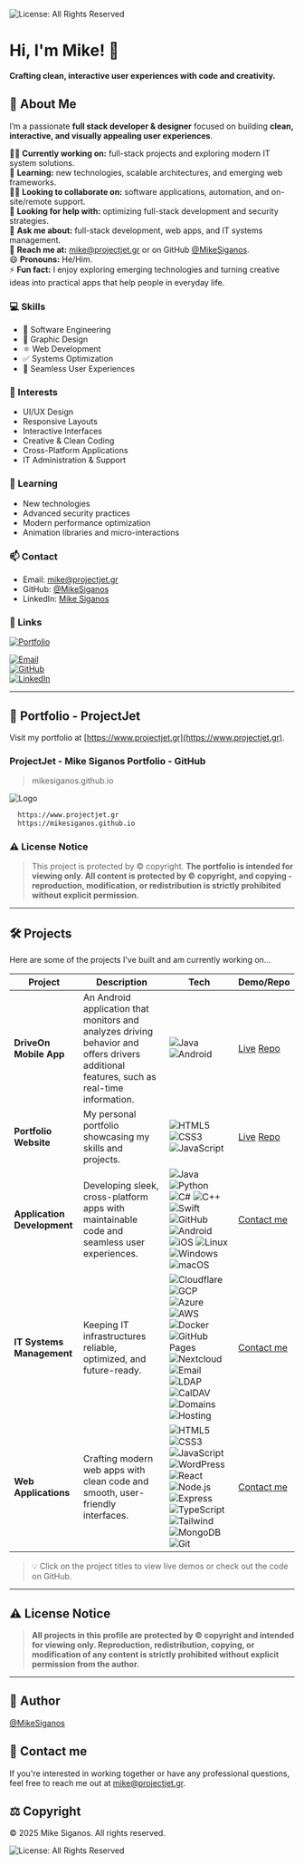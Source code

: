 ![License: All Rights Reserved](https://img.shields.io/badge/License-All%20Rights%20Reserved-red)

# Hi, I'm Mike! 👋

**Crafting clean, interactive user experiences with code and creativity.**

## 🚀 About Me
I’m a passionate **full stack developer &amp; designer** focused on building **clean, interactive, and visually appealing user experiences**.

👩‍💻 **Currently working on:** full-stack projects and exploring modern IT system solutions.  
🧠 **Learning:** new technologies, scalable architectures, and emerging web frameworks.  
👯‍♀️ **Looking to collaborate on:** software applications, automation, and on-site/remote support.  
🤔 **Looking for help with:** optimizing full-stack development and security strategies.  
💬 **Ask me about:** full-stack development, web apps, and IT systems management.  
📧 **Reach me at:** [mike@projectjet.gr](mailto:mike@projectjet.gr) or on GitHub [@MikeSiganos](https://github.com/MikeSiganos).  
😄 **Pronouns:** He/Him.  
⚡️ **Fun fact:** I enjoy exploring emerging technologies and turning creative ideas into practical apps that help people in everyday life.

### 💻 Skills
- 📝 Software Engineering
- 📏 Graphic Design
- ⚛️ Web Development
- ✅ Systems Optimization
- 🌊 Seamless User Experiences

### 🎨 Interests
- UI/UX Design
- Responsive Layouts
- Interactive Interfaces
- Creative &amp; Clean Coding
- Cross-Platform Applications
- IT Administration &amp; Support

### 🌱 Learning
- New technologies
- Advanced security practices
- Modern performance optimization
- Animation libraries and micro-interactions

### 📫 Contact
- Email: [mike@projectjet.gr](mailto:mike@projectjet.gr)
- GitHub: [@MikeSiganos](https://www.github.com/MikeSiganos)
- LinkedIn: [Mike Siganos](https://linkedin.com/in/mikesiganos)

### 🔗 Links
[![Portfolio](https://img.shields.io/badge/my_portfolio-000?style=for-the-badge&logo=ko-fi&logoColor=white)](https://projectjet.gr)

[![Email](https://img.shields.io/badge/Email-Contact-blue?style=flat&logo=gmail&logoColor=white)](mailto:mike@projectjet.gr)  
[![GitHub](https://img.shields.io/badge/GitHub-Profile-black?style=flat&logo=github&logoColor=white)](https://github.com/MikeSiganos)  
[![LinkedIn](https://img.shields.io/badge/LinkedIn-Connect-blue?style=flat&logo=linkedin&logoColor=white)](https://linkedin.com/in/mikesiganos)

---

## 📰 Portfolio - ProjectJet

Visit my portfolio at [https://www.projectjet.gr](https://www.projectjet.gr).

### ProjectJet - Mike Siganos Portfolio - GitHub

>mikesiganos.github.io

![Logo](https://github.com/user-attachments/assets/6186ae62-d802-475b-8e9e-3dd7bcbd7cfa)

```bash
  https://www.projectjet.gr
  https://mikesiganos.github.io
```

### ⚠️ License Notice

>This project is protected by ©️ copyright. **The portfolio is intended for viewing only. All content is protected by ©️ copyright, and copying - reproduction, modification, or redistribution is strictly prohibited without explicit permission.**

---

## 🛠 Projects

Here are some of the projects I've built and am currently working on...

| Project | Description | Tech | Demo/Repo |
|---------|-------------|------|-----------|
| **DriveOn Mobile App** | An Android application that monitors and analyzes driving behavior and offers drivers additional features, such as real-time information. | ![Java](https://img.shields.io/badge/Java-007396?style=flat&logo=java&logoColor=white) ![Android](https://img.shields.io/badge/Android-3DDC84?style=flat&logo=android&logoColor=white) | [Live](https://mikesiganos.github.io) [Repo](https://github.com/MikeSiganos/DriveOn) |
| **Portfolio Website** | My personal portfolio showcasing my skills and projects. | ![HTML5](https://img.shields.io/badge/HTML5-E34F26?style=flat&logo=html5&logoColor=white) ![CSS3](https://img.shields.io/badge/CSS3-1572B6?style=flat&logo=css3&logoColor=white) ![JavaScript](https://img.shields.io/badge/JavaScript-F7DF1E?style=flat&logo=javascript&logoColor=black) | [Live](https://www.projectjet.gr) [Repo](https://mikesiganos.github.io) |
| **Application Development** | Developing sleek, cross-platform apps with maintainable code and seamless user experiences. | ![Java](https://img.shields.io/badge/Java-007396?style=flat&logo=java&logoColor=white) ![Python](https://img.shields.io/badge/Python-3776AB?style=flat&logo=python&logoColor=white) ![C#](https://img.shields.io/badge/C%23-239120?style=flat&logo=c-sharp&logoColor=white) ![C++](https://img.shields.io/badge/C++-00599C?style=flat&logo=c%2B%2B&logoColor=white) ![Swift](https://img.shields.io/badge/Swift-F05138?style=flat&logo=swift&logoColor=white) ![GitHub](https://img.shields.io/badge/GitHub-181717?style=flat&logo=github&logoColor=white) ![Android](https://img.shields.io/badge/Android-3DDC84?style=flat&logo=android&logoColor=white) ![iOS](https://img.shields.io/badge/iOS-000000?style=flat&logo=apple&logoColor=white) ![Linux](https://img.shields.io/badge/Linux-FCC624?style=flat&logo=linux&logoColor=black) ![Windows](https://img.shields.io/badge/Windows-0078D6?style=flat&logo=windows&logoColor=white) ![macOS](https://img.shields.io/badge/macOS-000000?style=flat&logo=apple&logoColor=white) | [Contact me](mailto:mike@projectjet.gr) |
| **IT Systems Management** | Keeping IT infrastructures reliable, optimized, and future-ready. | ![Cloudflare](https://img.shields.io/badge/Cloudflare-F38020?logo=Cloudflare&logoColor=white&style=flat) ![GCP](https://img.shields.io/badge/Google_Cloud-F05032?style=flat&logo=googlecloud&logoColor=white) ![Azure](https://img.shields.io/badge/Microsoft_Azure-0078D4?style=flat&logo=microsoft-azure&logoColor=white) ![AWS](https://img.shields.io/badge/AWS-232F3E?style=flat&logo=amazon-aws&logoColor=white) ![Docker](https://img.shields.io/badge/Docker-2496ED?style=flat&logo=docker&logoColor=white) ![GitHub Pages](https://img.shields.io/badge/GitHub%20Pages-222222?style=flat&logo=github&logoColor=white) ![Nextcloud](https://img.shields.io/badge/Nextcloud-0082C9?style=flat&logo=nextcloud&logoColor=white) ![Email](https://img.shields.io/badge/Email-D14836?style=flat&logo=gmail&logoColor=white) ![LDAP](https://img.shields.io/badge/LDAP-0076B3?style=flat&logo=data:image/png;base64,iVBORw0KGgoAAAANSUhEUgAAABAAAAAQCAYAAAAf8/9hAAABH0lEQVQ4T6WTvUoDQRiFv5lqkg8Qk9iYzRWEIhscGEpIV4BCXYCp+AYXUHewHkqQKq3kF5eW4a6bbnsrQx0OQYGTN8iM58zuzTIDlFMfJXwP0FZoAn1A0CW6Uoc3BBSTYClByDjPUP5Xep8S2byI9QpYxGPAOMYJe7EXc5HjMA8zTQWECu2wDJfULYh2gvSD9GZBnl1xBzOcyXBz0GAoQLkoAl6vUdkRFi6xH0Igp6u1oeEwPblOEeOeU3BOH8qIh1J+p5uM58x7GAPaY+e1G1+7VrgCrz9HItfIeNtrjVObV1EhN4AFjkKK+RzX2fp0I1ZpKo9Vq14A0SLhP3vl2aAAAAAElFTkSuQmCC&logoColor=white) ![CalDAV](https://img.shields.io/badge/CalDAV-FF6F00?style=flat&logo=data:image/png;base64,iVBORw0KGgoAAAANSUhEUgAAABAAAAAQCAYAAAAf8/9hAAABGUlEQVQ4T63T0UoDQRSF4Y+HQUiIQnZ7/Ae3sFh7CRyENICv4AziDgyKFC0kWkFgSSZ2kp2y49V3NZ1zfO65u/NM2SoF4hl++z4F2kS7QlXwBf4RjQKG4A2E7WqSRIao8DF9l1e0m6hM6f6RH6pCc42lG9xD0TCKhMqCzVYGH6vWBuE2S9cRZ8hL0g2DniKIDf2BdXcBNiG7gLPaELlN0oRf8hlUQzi3cLoosS9Yg+1sbqZYVGVf9T6vYBq5zYq5bld4C7JLLxyjLXvOgbtO3z0g5tG6z9IoAAAAASUVORK5CYII=&logoColor=white) ![Domains](https://img.shields.io/badge/Domains-4285F4?style=flat&logo=internet-explorer&logoColor=white) ![Hosting](https://img.shields.io/badge/Hosting-0A66C2?style=flat&logo=icloud&logoColor=white) | [Contact me](mailto:mike@projectjet.gr) |
| **Web Applications** | Crafting modern web apps with clean code and smooth, user-friendly interfaces. | ![HTML5](https://img.shields.io/badge/HTML5-E34F26?style=flat&logo=html5&logoColor=white) ![CSS3](https://img.shields.io/badge/CSS3-1572B6?style=flat&logo=css3&logoColor=white) ![JavaScript](https://img.shields.io/badge/JavaScript-F7DF1E?style=flat&logo=javascript&logoColor=black) ![WordPress](https://img.shields.io/badge/WordPress-21759B?style=flat&logo=wordpress&logoColor=white) ![React](https://img.shields.io/badge/React-61DAFB?style=flat&logo=react&logoColor=black) ![Node.js](https://img.shields.io/badge/Node.js-339933?style=flat&logo=node.js&logoColor=white) ![Express](https://img.shields.io/badge/Express-000000?style=flat&logo=express&logoColor=white) ![TypeScript](https://img.shields.io/badge/TypeScript-3178C6?style=flat&logo=typescript&logoColor=white) ![Tailwind](https://img.shields.io/badge/Tailwind-38B2AC?style=flat&logo=tailwind-css&logoColor=white) ![MongoDB](https://img.shields.io/badge/MongoDB-47A248?style=flat&logo=mongodb&logoColor=white) ![Git](https://img.shields.io/badge/Git-F05032?style=flat&logo=git&logoColor=white) | [Contact me](mailto:mike@projectjet.gr) |

> 💡 Click on the project titles to view live demos or check out the code on GitHub.

---

## ⚠️ License Notice

>**All projects in this profile are protected by ©️ copyright and intended for viewing only. Reproduction, redistribution, copying, or modification of any content is strictly prohibited without explicit permission from the author.**

---

## 👤 Author

[@MikeSiganos](https://www.github.com/MikeSiganos)

##  📩 Contact me

 If you're interested in working together or have any professional questions, feel free to reach me out at [mike@projectjet.gr](mailto:mike@projectjet.gr).

## ⚖️ Copyright

©️ 2025 Mike Siganos. All rights reserved.

![License: All Rights Reserved](https://img.shields.io/badge/License-All%20Rights%20Reserved-red)
